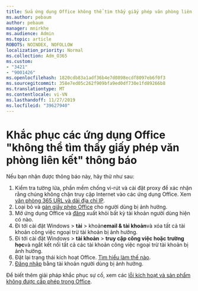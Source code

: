 ```yaml
---
title: Sửa ứng dụng Office không thể tìm thấy giấy phép văn phòng liên quan đến tin nhắn
ms.author: pebaum
author: pebaum
manager: mnirkhe
ms.audience: Admin
ms.topic: article
ROBOTS: NOINDEX, NOFOLLOW
localization_priority: Normal
ms.collection: Adm_O365
ms.custom:
- "3421"
- "9001426"
ms.openlocfilehash: 1820cdb83a1adf36b4e7d0898ecdf8097eb6f0f3
ms.sourcegitcommit: 358e7ed05c262f909bfa9ed0df730e1fd89266b8
ms.translationtype: MT
ms.contentlocale: vi-VN
ms.lasthandoff: 11/27/2019
ms.locfileid: "39627940"
---
```

# <a name="fixing-the-office-apps-couldnt-find-office-licenses-associated-message"></a>Khắc phục các ứng dụng Office "không thể tìm thấy giấy phép văn phòng liên kết" thông báo

Nếu bạn nhận được thông báo này, hãy thử như sau:

1. Kiểm tra tường lửa, phần mềm chống vi-rút và cài đặt proxy để xác nhận rằng chúng không chặn truy cập Internet vào các ứng dụng Office. Xem [văn phòng 365 URL và dải địa chỉ IP](https://docs.microsoft.com/office365/enterprise/urls-and-ip-address-ranges).
2. Loại bỏ và [gán giấy phép Office](https://docs.microsoft.com/office365/admin/manage/assign-licenses-to-users) cho người dùng bị ảnh hưởng. 
3. Mở ứng dụng Office và [đăng](https://support.office.com/article/5a20dc11-47e9-4b6f-945d-478cb6d92071) xuất khỏi bất kỳ tài khoản người dùng hiện có nào.
4. Đi tới cài đặt Windows > **tài** > khoản**email & tài khoản**và xóa tất cả tài khoản công việc ngoại trừ tài khoản bị ảnh hưởng.
5. Đi tới cài đặt Windows > **tài khoản** > **truy cập công việc hoặc trường học**và ngắt kết nối tất cả các tài khoản công việc ngoại trừ tài khoản bị ảnh hưởng.
6. Đặt lại trạng thái kích hoạt Office. [Tìm hiểu làm thế nào](https://docs.microsoft.com/office365/troubleshoot/activation/reset-office-365-proplus-activation-state).
7. [Đăng nhập](https://support.office.com/article/628ea040-f265-49de-b986-be09c3ebf8a9) bằng tài khoản người dùng bị ảnh hưởng.

Để biết thêm giải pháp khắc phục sự cố, xem các [lỗi kích hoạt và sản phẩm không được cấp phép trong Office](https://support.office.com/Article/0d23d3c0-c19c-4b2f-9845-5344fedc4380).